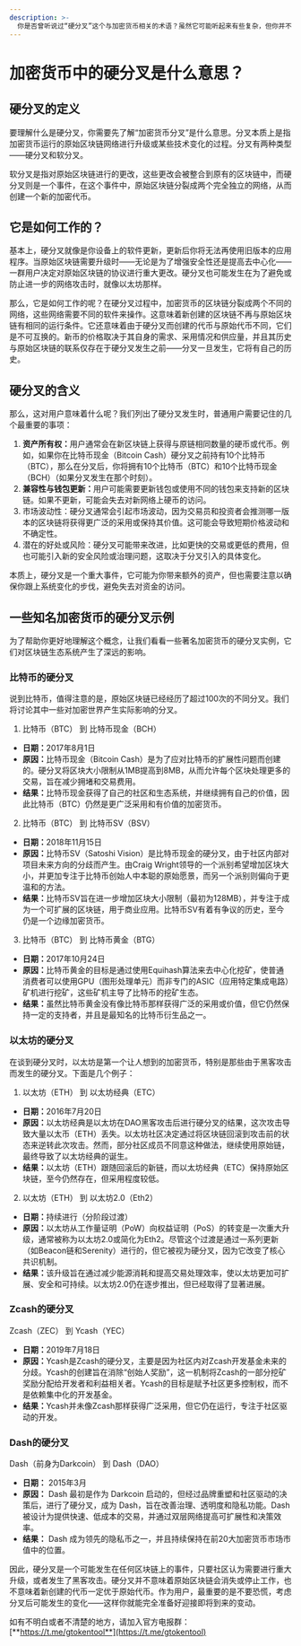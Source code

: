 ```yaml
---
description: >-
  你是否曾听说过“硬分叉”这个与加密货币相关的术语？虽然它可能听起来有些复杂，但你并不需要成为技术专家才能理解它的含义。这就是为什么今天我们决定深入探讨这个概念，并让它变得更容易理解。
---
```


# 加密货币中的硬分叉是什么意思？

## 硬分叉的定义

要理解什么是硬分叉，你需要先了解“加密货币分叉”是什么意思。分叉本质上是指加密货币运行的原始区块链网络进行升级或某些技术变化的过程。分叉有两种类型——硬分叉和软分叉。

软分叉是指对原始区块链进行的更改，这些更改会被整合到原有的区块链中，而硬分叉则是一个事件，在这个事件中，原始区块链分裂成两个完全独立的网络，从而创建一个新的加密代币。

## 它是如何工作的？

基本上，硬分叉就像是你设备上的软件更新，更新后你将无法再使用旧版本的应用程序。当原始区块链需要升级时——无论是为了增强安全性还是提高去中心化——一群用户决定对原始区块链的协议进行重大更改。硬分叉也可能发生在为了避免或防止进一步的网络攻击时，就像以太坊那样。

那么，它是如何工作的呢？在硬分叉过程中，加密货币的区块链分裂成两个不同的网络，这些网络需要不同的软件来操作。这意味着新创建的区块链不再与原始区块链有相同的运行条件。它还意味着由于硬分叉而创建的代币与原始代币不同，它们是不可互换的。新币的价格取决于其自身的需求、采用情况和供应量，并且其历史与原始区块链的联系仅存在于硬分叉发生之前——分叉一旦发生，它将有自己的历史。

## 硬分叉的含义

那么，这对用户意味着什么呢？我们列出了硬分叉发生时，普通用户需要记住的几个最重要的事项：

1. **资产所有权：**&#x7528;户通常会在新区块链上获得与原链相同数量的硬币或代币。例如，如果你在比特币现金（Bitcoin Cash）硬分叉之前持有10个比特币（BTC），那么在分叉后，你将拥有10个比特币（BTC）和10个比特币现金（BCH）（如果分叉发生在那个时刻）。
2. **兼容性与钱包更新：**&#x7528;户可能需要更新钱包或使用不同的钱包来支持新的区块链。如果不更新，可能会失去对新网络上硬币的访问。
3. 市场波动性：硬分叉通常会引起市场波动，因为交易员和投资者会推测哪一版本的区块链将获得更广泛的采用或保持其价值。这可能会导致短期价格波动和不确定性。
4. 潜在的好处或风险：硬分叉可能带来改进，比如更快的交易或更低的费用，但也可能引入新的安全风险或治理问题，这取决于分叉引入的具体变化。

本质上，硬分叉是一个重大事件，它可能为你带来额外的资产，但也需要注意以确保你跟上系统变化的步伐，避免失去对资金的访问。

## 一些知名加密货币的硬分叉示例

为了帮助你更好地理解这个概念，让我们看看一些著名加密货币的硬分叉实例，它们对区块链生态系统产生了深远的影响。

### 比特币的硬分叉

说到比特币，值得注意的是，原始区块链已经经历了超过100次的不同分叉。我们将讨论其中一些对加密世界产生实际影响的分叉。

1. 比特币（BTC） 到 比特币现金（BCH）

* **日期：**&#x32;017年8月1日
* **原因：**&#x6BD4;特币现金（Bitcoin Cash）是为了应对比特币的扩展性问题而创建的。硬分叉将区块大小限制从1MB提高到8MB，从而允许每个区块处理更多的交易，旨在减少拥堵和交易费用。
* **结果：**&#x6BD4;特币现金获得了自己的社区和生态系统，并继续拥有自己的价值，因此比特币（BTC）仍然是更广泛采用和有价值的加密货币。

2. 比特币（BTC） 到 比特币SV（BSV）

* **日期：**&#x32;018年11月15日
* **原因：**&#x6BD4;特币SV（Satoshi Vision）是比特币现金的硬分叉，由于社区内部对项目未来方向的分歧而产生。由Craig Wright领导的一个派别希望增加区块大小，并更加专注于比特币创始人中本聪的原始愿景，而另一个派别则偏向于更温和的方法。
* **结果：**&#x6BD4;特币SV旨在进一步增加区块大小限制（最初为128MB），并专注于成为一个可扩展的区块链，用于商业应用。比特币SV有着有争议的历史，至今仍是一个边缘加密货币。

3. 比特币（BTC） 到 比特币黄金（BTG）

* **日期：**&#x32;017年10月24日
* **原因：**&#x6BD4;特币黄金的目标是通过使用Equihash算法来去中心化挖矿，使普通消费者可以使用GPU（图形处理单元）而非专门的ASIC（应用特定集成电路）矿机进行挖矿，这些矿机主导了比特币的挖矿生态。
* **结果：**&#x867D;然比特币黄金没有像比特币那样获得广泛的采用或价值，但它仍然保持一定的支持者，并且是最知名的比特币衍生品之一。

### 以太坊的硬分叉

在谈到硬分叉时，以太坊是第一个让人想到的加密货币，特别是那些由于黑客攻击而发生的硬分叉。下面是几个例子：

1. 以太坊（ETH） 到 以太坊经典（ETC）

* **日期：**&#x32;016年7月20日
* **原因：**&#x4EE5;太坊经典是以太坊在DAO黑客攻击后进行硬分叉的结果，这次攻击导致大量以太币（ETH）丢失。以太坊社区决定通过将区块链回滚到攻击前的状态来逆转此次攻击。然而，部分社区成员不同意这种做法，继续使用原始链，最终导致了以太坊经典的诞生。
* **结果：**&#x4EE5;太坊（ETH）跟随回滚后的新链，而以太坊经典（ETC）保持原始区块链，至今仍然存在，但采用程度较低。

2. 以太坊（ETH） 到 以太坊2.0（Eth2）

* **日期：**&#x6301;续进行（分阶段过渡）
* **原因：**&#x4EE5;太坊从工作量证明（PoW）向权益证明（PoS）的转变是一次重大升级，通常被称为以太坊2.0或简化为Eth2。尽管这个过渡是通过一系列更新（如Beacon链和Serenity）进行的，但它被视为硬分叉，因为它改变了核心共识机制。
* **结果：**&#x8BE5;升级旨在通过减少能源消耗和提高交易处理效率，使以太坊更加可扩展、安全和可持续。以太坊2.0仍在逐步推出，但已经取得了显著进展。

### Zcash的硬分叉

Zcash（ZEC） 到 Ycash（YEC）

* **日期：**&#x32;019年7月18日
* **原因：**&#x59;cash是Zcash的硬分叉，主要是因为社区内对Zcash开发基金未来的分歧。Ycash的创建旨在消除“创始人奖励”，这一机制将Zcash的一部分挖矿奖励分配给开发者和利益相关者。Ycash的目标是赋予社区更多控制权，而不是依赖集中化的开发基金。
* **结果：**&#x59;cash并未像Zcash那样获得广泛采用，但它仍在运行，专注于社区驱动的开发。

### Dash的硬分叉

Dash（前身为Darkcoin） 到 Dash（DAO）

* **日期：** 2015年3月
* **原因：** Dash 最初是作为 Darkcoin 启动的，但经过品牌重塑和社区驱动的决策后，进行了硬分叉，成为 Dash，旨在改善治理、透明度和隐私功能。Dash 被设计为提供快速、低成本的交易，并通过双层网络提高可扩展性和决策效率。
* **结果：** Dash 成为领先的隐私币之一，并且持续保持在前20大加密货币市场市值中的位置。

因此，硬分叉是一个可能发生在任何区块链上的事件，只要社区认为需要进行重大升级，或者发生了黑客攻击。硬分叉并不意味着原始区块链会消失或停止工作，也不意味着新创建的代币一定优于原始代币。作为用户，最重要的是不要恐慌，考虑分叉后可能发生的变化——这样你就能完全准备好迎接即将到来的变动。

如有不明白或者不清楚的地方，请加入官方电报群：[**https://t.me/gtokentool**](https://t.me/gtokentool)
